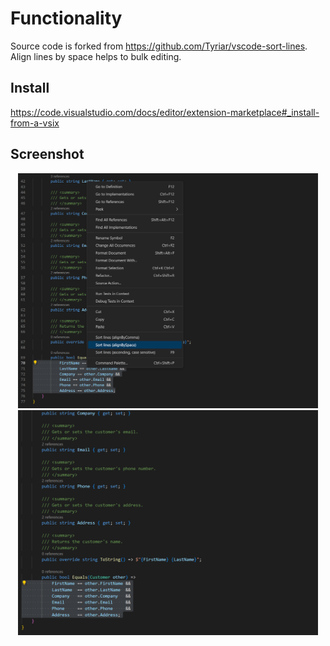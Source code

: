 # Functionality
Source code is forked from https://github.com/Tyriar/vscode-sort-lines.
Align lines by space helps to bulk editing.


## Install

https://code.visualstudio.com/docs/editor/extension-marketplace#_install-from-a-vsix

## Screenshot

<p align="center">
<img src="screenshot/Screenshot-1.png" width="480" /> 
<img src="screenshot/Screenshot-2.png" width="480" /> 
</p>
